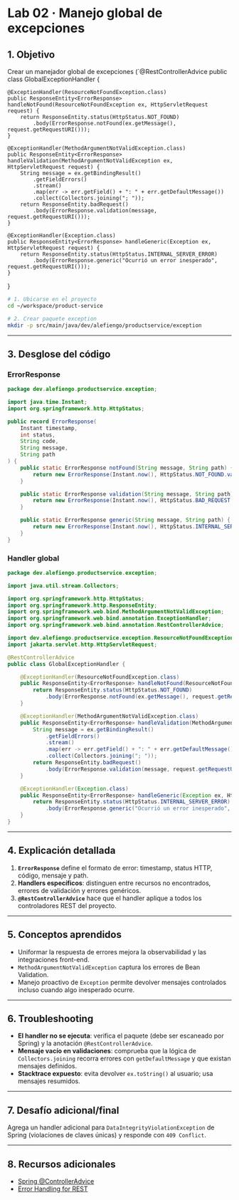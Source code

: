 # Lab 02 · Manejo global de excepciones

## 1. Objetivo

Crear un manejador global de excepciones (`@RestControllerAdvice
public class GlobalExceptionHandler {

    @ExceptionHandler(ResourceNotFoundException.class)
    public ResponseEntity<ErrorResponse> handleNotFound(ResourceNotFoundException ex, HttpServletRequest request) {
        return ResponseEntity.status(HttpStatus.NOT_FOUND)
            .body(ErrorResponse.notFound(ex.getMessage(), request.getRequestURI()));
    }

    @ExceptionHandler(MethodArgumentNotValidException.class)
    public ResponseEntity<ErrorResponse> handleValidation(MethodArgumentNotValidException ex, HttpServletRequest request) {
        String message = ex.getBindingResult()
            .getFieldErrors()
            .stream()
            .map(err -> err.getField() + ": " + err.getDefaultMessage())
            .collect(Collectors.joining("; "));
        return ResponseEntity.badRequest()
            .body(ErrorResponse.validation(message, request.getRequestURI()));
    }

    @ExceptionHandler(Exception.class)
    public ResponseEntity<ErrorResponse> handleGeneric(Exception ex, HttpServletRequest request) {
        return ResponseEntity.status(HttpStatus.INTERNAL_SERVER_ERROR)
            .body(ErrorResponse.generic("Ocurrió un error inesperado", request.getRequestURI()));
    }
}
```bash
# 1. Ubicarse en el proyecto
cd ~/workspace/product-service

# 2. Crear paquete exception
mkdir -p src/main/java/dev/alefiengo/productservice/exception
```

---

## 3. Desglose del código

### ErrorResponse
```java
package dev.alefiengo.productservice.exception;

import java.time.Instant;
import org.springframework.http.HttpStatus;

public record ErrorResponse(
    Instant timestamp,
    int status,
    String code,
    String message,
    String path
) {
    public static ErrorResponse notFound(String message, String path) {
        return new ErrorResponse(Instant.now(), HttpStatus.NOT_FOUND.value(), "NOT_FOUND", message, path);
    }

    public static ErrorResponse validation(String message, String path) {
        return new ErrorResponse(Instant.now(), HttpStatus.BAD_REQUEST.value(), "VALIDATION_ERROR", message, path);
    }

    public static ErrorResponse generic(String message, String path) {
        return new ErrorResponse(Instant.now(), HttpStatus.INTERNAL_SERVER_ERROR.value(), "INTERNAL_ERROR", message, path);
    }
}
```

### Handler global
```java
package dev.alefiengo.productservice.exception;

import java.util.stream.Collectors;

import org.springframework.http.HttpStatus;
import org.springframework.http.ResponseEntity;
import org.springframework.web.bind.MethodArgumentNotValidException;
import org.springframework.web.bind.annotation.ExceptionHandler;
import org.springframework.web.bind.annotation.RestControllerAdvice;

import dev.alefiengo.productservice.exception.ResourceNotFoundException;
import jakarta.servlet.http.HttpServletRequest;

@RestControllerAdvice
public class GlobalExceptionHandler {

    @ExceptionHandler(ResourceNotFoundException.class)
    public ResponseEntity<ErrorResponse> handleNotFound(ResourceNotFoundException ex, HttpServletRequest request) {
        return ResponseEntity.status(HttpStatus.NOT_FOUND)
            .body(ErrorResponse.notFound(ex.getMessage(), request.getRequestURI()));
    }

    @ExceptionHandler(MethodArgumentNotValidException.class)
    public ResponseEntity<ErrorResponse> handleValidation(MethodArgumentNotValidException ex, HttpServletRequest request) {
        String message = ex.getBindingResult()
            .getFieldErrors()
            .stream()
            .map(err -> err.getField() + ": " + err.getDefaultMessage())
            .collect(Collectors.joining("; "));
        return ResponseEntity.badRequest()
            .body(ErrorResponse.validation(message, request.getRequestURI()));
    }

    @ExceptionHandler(Exception.class)
    public ResponseEntity<ErrorResponse> handleGeneric(Exception ex, HttpServletRequest request) {
        return ResponseEntity.status(HttpStatus.INTERNAL_SERVER_ERROR)
            .body(ErrorResponse.generic("Ocurrió un error inesperado", request.getRequestURI()));
    }
}
```

---

## 4. Explicación detallada

1. **`ErrorResponse`** define el formato de error: timestamp, status HTTP, código, mensaje y path.
2. **Handlers específicos**: distinguen entre recursos no encontrados, errores de validación y errores genéricos.
3. **`@RestControllerAdvice`** hace que el handler aplique a todos los controladores REST del proyecto.

---

## 5. Conceptos aprendidos

- Uniformar la respuesta de errores mejora la observabilidad y las integraciones front-end.
- `MethodArgumentNotValidException` captura los errores de Bean Validation.
- Manejo proactivo de `Exception` permite devolver mensajes controlados incluso cuando algo inesperado ocurre.

---

## 6. Troubleshooting

- **El handler no se ejecuta**: verifica el paquete (debe ser escaneado por Spring) y la anotación `@RestControllerAdvice`.
- **Mensaje vacío en validaciones**: comprueba que la lógica de `Collectors.joining` recorra errores con `getDefaultMessage` y que existan mensajes definidos.
- **Stacktrace expuesto**: evita devolver `ex.toString()` al usuario; usa mensajes resumidos.

---

## 7. Desafío adicional/final

Agrega un handler adicional para `DataIntegrityViolationException` de Spring (violaciones de claves únicas) y responde con `409 Conflict`.

---

## 8. Recursos adicionales

- [Spring @ControllerAdvice](https://docs.spring.io/spring-framework/docs/current/reference/html/web.html#mvc-ann-controller-advice)
- [Error Handling for REST](https://www.baeldung.com/exception-handling-for-rest-with-spring)
